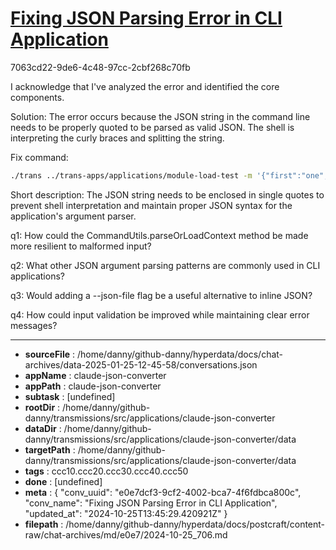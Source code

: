 # [Fixing JSON Parsing Error in CLI Application](https://claude.ai/chat/e0e7dcf3-9cf2-4002-bca7-4f6fdbca800c)

7063cd22-9de6-4c48-97cc-2cbf268c70fb

 I acknowledge that I've analyzed the error and identified the core components.

Solution:
The error occurs because the JSON string in the command line needs to be properly quoted to be parsed as valid JSON. The shell is interpreting the curly braces and splitting the string.

Fix command:
```bash
./trans ../trans-apps/applications/module-load-test -m '{"first":"one","second":"two"}'
```

Short description:
The JSON string needs to be enclosed in single quotes to prevent shell interpretation and maintain proper JSON syntax for the application's argument parser.

q1: How could the CommandUtils.parseOrLoadContext method be made more resilient to malformed input?

q2: What other JSON argument parsing patterns are commonly used in CLI applications?

q3: Would adding a --json-file flag be a useful alternative to inline JSON?

q4: How could input validation be improved while maintaining clear error messages?

---

* **sourceFile** : /home/danny/github-danny/hyperdata/docs/chat-archives/data-2025-01-25-12-45-58/conversations.json
* **appName** : claude-json-converter
* **appPath** : claude-json-converter
* **subtask** : [undefined]
* **rootDir** : /home/danny/github-danny/transmissions/src/applications/claude-json-converter
* **dataDir** : /home/danny/github-danny/transmissions/src/applications/claude-json-converter/data
* **targetPath** : /home/danny/github-danny/transmissions/src/applications/claude-json-converter/data
* **tags** : ccc10.ccc20.ccc30.ccc40.ccc50
* **done** : [undefined]
* **meta** : {
  "conv_uuid": "e0e7dcf3-9cf2-4002-bca7-4f6fdbca800c",
  "conv_name": "Fixing JSON Parsing Error in CLI Application",
  "updated_at": "2024-10-25T13:45:29.420921Z"
}
* **filepath** : /home/danny/github-danny/hyperdata/docs/postcraft/content-raw/chat-archives/md/e0e7/2024-10-25_706.md